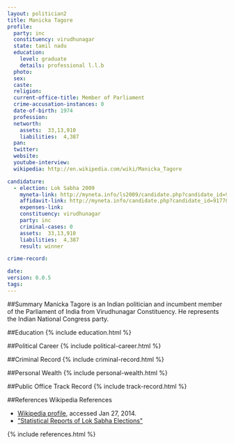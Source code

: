 ```yaml
---
layout: politician2
title: Manicka Tagore
profile: 
  party: inc
  constituency: virudhunagar
  state: tamil nadu
  education: 
    level: graduate
    details: professional l.l.b
  photo: 
  sex: 
  caste: 
  religion: 
  current-office-title: Member of Parliament
  crime-accusation-instances: 0
  date-of-birth: 1974
  profession: 
  networth: 
    assets:  33,13,910
    liabilities:  4,387
  pan: 
  twitter: 
  website: 
  youtube-interview: 
  wikipedia: http://en.wikipedia.com/wiki/Manicka_Tagore

candidature: 
  - election: Lok Sabha 2009
    myneta-link: http://myneta.info/ls2009/candidate.php?candidate_id=9177
    affidavit-link: http://myneta.info/candidate.php?candidate_id=9177&scan=original
    expenses-link: 
    constituency: virudhunagar 
    party: inc
    criminal-cases: 0
    assets:  33,13,910
    liabilities:  4,387
    result: winner 

crime-record: 

date: 
version: 0.0.5
tags: 
---
```

##Summary
Manicka Tagore is an Indian politician and incumbent member of the Parliament of India from Virudhunagar Constituency. He represents the Indian National Congress party.




##Education
{% include education.html %}


##Political Career
{% include political-career.html %}


##Criminal Record
{% include criminal-record.html %}


##Personal Wealth
{% include personal-wealth.html %}


##Public Office Track Record
{% include track-record.html %}


##References
Wikipedia References
- [Wikipedia profile]({{page.profile.wikipedia}}), accessed Jan 27, 2014.
- ["Statistical Reports of Lok Sabha Elections"][wiki1]

[wiki1]: http://eci.nic.in/eci_main/archiveofge2009/Stats/VOLI/11_ListOfSuccessfulCandidate.pdf


{% include references.html %}